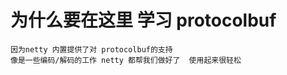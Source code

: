 #  为什么要在这里 学习 protocolbuf
    因为netty 内置提供了对 protocolbuf的支持 
    像是一些编码/解码的工作 netty 都帮我们做好了  使用起来很轻松
    